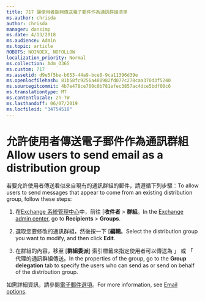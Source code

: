 ```yaml
---
title: 717 讓使用者能夠傳送電子郵件作為通訊群組清單
ms.author: chrisda
author: chrisda
manager: dansimp
ms.date: 4/13/2018
ms.audience: Admin
ms.topic: article
ROBOTS: NOINDEX, NOFOLLOW
localization_priority: Normal
ms.collection: Adm_O365
ms.custom: 717
ms.assetid: d9e5f5be-b653-44a9-bce8-9ca11396d39e
ms.openlocfilehash: 81b58fc9256a480982fd077c278caa370d3f5240
ms.sourcegitcommit: 4b7e478ce700c0b781efec3857ac4dce5bdf00c6
ms.translationtype: MT
ms.contentlocale: zh-TW
ms.lasthandoff: 06/07/2019
ms.locfileid: "34754518"
---
```

# <a name="allow-users-to-send-email-as-a-distribution-group"></a><span data-ttu-id="07293-102">允許使用者傳送電子郵件作為通訊群組</span><span class="sxs-lookup"><span data-stu-id="07293-102">Allow users to send email as a distribution group</span></span>

<span data-ttu-id="07293-103">若要允許使用者傳送看似來自現有的通訊群組的郵件，請遵循下列步驟：</span><span class="sxs-lookup"><span data-stu-id="07293-103">To allow users to send messages that appear to come from an existing distribution group, follow these steps:</span></span>

1. <span data-ttu-id="07293-104">在[Exchange 系統管理中心](https://outlook.office365.com/ecp/)中，前往 [**收件者** \> **群組**。</span><span class="sxs-lookup"><span data-stu-id="07293-104">In the [Exchange admin center](https://outlook.office365.com/ecp/), go to **Recipients** \> **Groups**.</span></span>

2. <span data-ttu-id="07293-105">選取您要修改的通訊群組，然後按一下 [**編輯**。</span><span class="sxs-lookup"><span data-stu-id="07293-105">Select the distribution group you want to modify, and then click **Edit**.</span></span>

3. <span data-ttu-id="07293-106">在群組的內容，移至 [**群組委派**] 索引標籤來指定使用者可以傳送為 」 或 「 代理的通訊群組傳送。</span><span class="sxs-lookup"><span data-stu-id="07293-106">In the properties of the group, go to the **Group delegation** tab to specify the users who can send as or send on behalf of the distribution group.</span></span>

<span data-ttu-id="07293-107">如需詳細資訊，請參閱[電子郵件選項](https://technet.microsoft.com/library/bb124513.aspx#groupdelegation)。</span><span class="sxs-lookup"><span data-stu-id="07293-107">For more information, see [Email options](https://technet.microsoft.com/library/bb124513.aspx#groupdelegation).</span></span>
